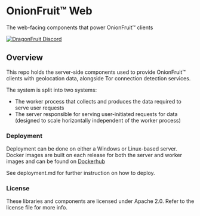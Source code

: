 # OnionFruit™ Web
The web-facing components that power OnionFruit&trade; clients

[![DragonFruit Discord](https://img.shields.io/discord/482528405292843018?label=Discord&style=popout)](https://discord.gg/VA26u5Z)

## Overview
This repo holds the server-side components used to provide OnionFruit&trade; clients with geolocation data, alongside Tor connection detection services.

The system is split into two systems:
- The worker process that collects and produces the data required to serve user requests
- The server responsible for serving user-initiated requests for data (designed to scale horizontally independent of the worker process)

### Deployment
Deployment can be done on either a Windows or Linux-based server. Docker images are built on each release for both the server and worker images and can be found on [Dockerhub](https://hub.docker.com/r/dragonfruitdotnet/onionfruit-web)

See deployment.md for further instruction on how to deploy.

### License
These libraries and components are licensed under Apache 2.0. Refer to the license file for more info.
